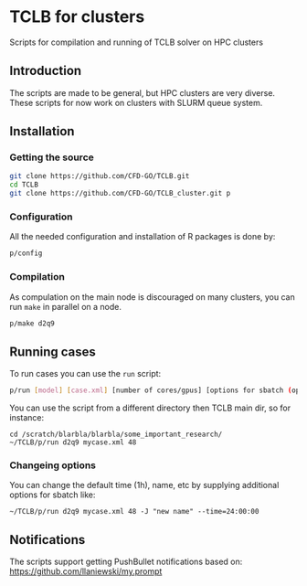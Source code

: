 # TCLB for clusters
Scripts for compilation and running of TCLB solver on HPC clusters

## Introduction
The scripts are made to be general, but HPC clusters are very diverse. These
scripts for now work on clusters with SLURM queue system.

## Installation
### Getting the source
```bash
git clone https://github.com/CFD-GO/TCLB.git
cd TCLB
git clone https://github.com/CFD-GO/TCLB_cluster.git p
```

### Configuration
All the needed configuration and installation of R packages is done by:
```bash
p/config
```

### Compilation
As compulation on the main node is discouraged on many clusters, you can run `make`
in parallel on a node.
```bash
p/make d2q9
```

## Running cases
To run cases you can use the `run` script:
```bash
p/run [model] [case.xml] [number of cores/gpus] [options for sbatch (optional)]
```

You can use the script from a different directory then TCLB main dir, so for instance:
```
cd /scratch/blarbla/blarbla/some_important_research/
~/TCLB/p/run d2q9 mycase.xml 48
```

### Changeing options
You can change the default time (1h), name, etc by supplying additional options for sbatch like:
```
~/TCLB/p/run d2q9 mycase.xml 48 -J "new name" --time=24:00:00
```

## Notifications
The scripts support getting PushBullet notifications based on: https://github.com/llaniewski/my.prompt
